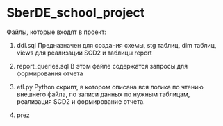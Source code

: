 # SberDE_school_project

Файлы, которые входят в проект:
1) ddl.sql
   Предназначен для создания схемы, stg таблиц, dim таблиц, views для реализации SCD2 и таблицы report

2) report_queries.sql
   В этом файле содержатся запросы для формирования отчета

3) etl.py
   Python скрипт, в котором описана вся логика по чтению внешнего файла, по записи данных по нужным таблицам, реализация SCD2 и формирование отчета.

4) prez
